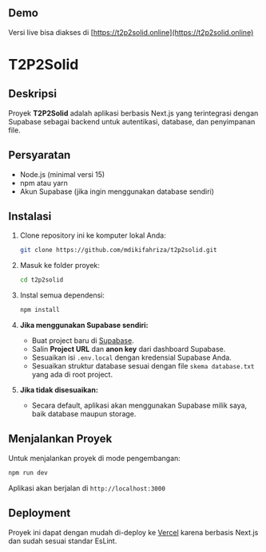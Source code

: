 ## Demo
Versi live bisa diakses di [https://t2p2solid.online](https://t2p2solid.online)

# T2P2Solid

## Deskripsi

Proyek **T2P2Solid** adalah aplikasi berbasis Next.js yang terintegrasi dengan Supabase sebagai backend untuk autentikasi, database, dan penyimpanan file.

## Persyaratan

* Node.js (minimal versi 15)
* npm atau yarn
* Akun Supabase (jika ingin menggunakan database sendiri)

## Instalasi

1. Clone repository ini ke komputer lokal Anda:

   ```bash
   git clone https://github.com/mdikifahriza/t2p2solid.git
   ```

2. Masuk ke folder proyek:

   ```bash
   cd t2p2solid
   ```

3. Instal semua dependensi:

   ```bash
   npm install
   ```

4. **Jika menggunakan Supabase sendiri:**

   * Buat project baru di [Supabase](https://supabase.com/).
   * Salin **Project URL** dan **anon key** dari dashboard Supabase.
   * Sesuaikan isi `.env.local` dengan kredensial Supabase Anda.
   * Sesuaikan struktur database sesuai dengan file `skema database.txt` yang ada di root project.

6. **Jika tidak disesuaikan:**

   * Secara default, aplikasi akan menggunakan Supabase milik saya, baik database maupun storage.

## Menjalankan Proyek

Untuk menjalankan proyek di mode pengembangan:

```bash
npm run dev
```

Aplikasi akan berjalan di `http://localhost:3000`

## Deployment

Proyek ini dapat dengan mudah di-deploy ke [Vercel](https://vercel.com/) karena berbasis Next.js dan sudah sesuai standar EsLint.

